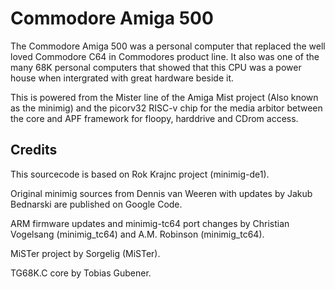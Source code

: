 # Commodore Amiga 500

The Commodore Amiga 500 was a personal computer that replaced the well loved Commodore C64 in Commodores product line. It also was one of the many 68K personal computers that showed that this CPU was a power house when intergrated with great hardware beside it.

This is powered from the Mister line of the Amiga Mist project (Also known as the minimig) and the picorv32 RISC-v chip for the media arbitor between the core and APF framework for floopy, harddrive and CDrom access.



## Credits

This sourcecode is based on Rok Krajnc project (minimig-de1).

Original minimig sources from Dennis van Weeren with updates by Jakub Bednarski are published on Google Code.

ARM firmware updates and minimig-tc64 port changes by Christian Vogelsang (minimig_tc64) and A.M. Robinson (minimig_tc64).

MiSTer project by Sorgelig (MiSTer).

TG68K.C core by Tobias Gubener.
